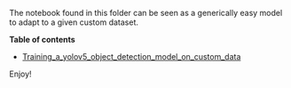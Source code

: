 The notebook found in this folder can be seen as a generically easy model to adapt to a given custom dataset.

**Table of contents**
- [Training_a_yolov5_object_detection_model_on_custom_data](Training_a_yolov5_object_detection_model_on_custom_data.ipynb)


Enjoy!

